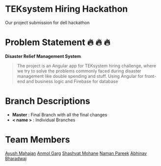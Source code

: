 # TEKsystem Hiring Hackathon

Our project submission for dell hackathon

# Problem Statement :fire: :fire: :fire:
**Disaster Relief Management System**
>  The project is an Angular app for TEKsystem hiring challenge, where we try to solve the problems commonly faced during disaster management like double spending and stuff. 
>  Using Angular for front-end and business logic and Firebase for database

# Branch Descriptions
*  **Master** : Final Branch with all the final changes
*  **< name >** : Individual Branches

# Team Members
[Ayush Mahajan](https://www.linkedin.com/in/ayushm0108/)  [Anmol Garg](https://www.linkedin.com/in/ag-anmol/)  [Shashvat Mohane](https://www.linkedin.com/in/shashvatmohane/)  [Naman Pareek](https://www.linkedin.com/in/naman-pareek-191b51133/)  [Abhinav Bharadwaj](https://www.linkedin.com/in/abhinav-bharadwaj-4b52b6174/)
